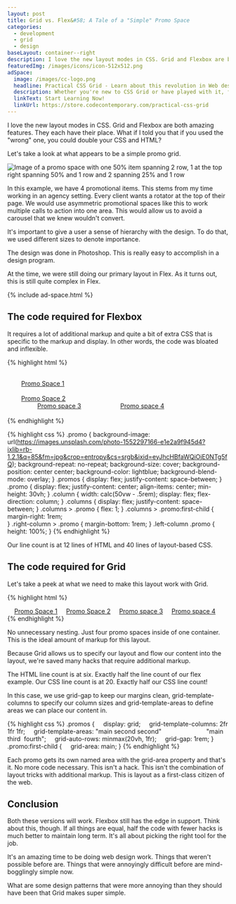 ```yaml
---
layout: post
title: Grid vs. Flex&#58; A Tale of a "Simple" Promo Space
categories:
  - development
  - grid
  - design
baseLayout: container--right
description: I love the new layout modes in CSS. Grid and Flexbox are both amazing features. They each have their place. What if I told you that if you used the "wrong" one, you could double your CSS and HTML? Let's take a look at what appears to be a simple promo grid.
featuredImg: /images/icons/icon-512x512.png
adSpace: 
  image: /images/cc-logo.png
  headline: Practical CSS Grid - Learn about this revolution in Web design!
  description: Whether you're new to CSS Grid or have played with it, finding practical examples of this new layout mechanism is the best way to learn it's power. Sign up below for two hours of practical grid knowledge just for you!
  linkText: Start Learning Now!
  linkUrl: https://store.codecontemporary.com/practical-css-grid
---
```


I love the new layout modes in CSS. Grid and Flexbox are both amazing features. They each have their place. What if I told you that if you used the "wrong" one, you could double your CSS and HTML?

Let's take a look at what appears to be a simple promo grid.

![Image of a promo space with one 50% item spanning 2 row, 1 at the top right spanning 50% and 1 row and 2 spanning 25% and 1 row](/images/simple-promo-space.jpg)

In this example, we have 4 promotional items. This stems from my time working in an agency setting. Every client wants a rotator at the top of their page. We would use asymmetric promotional spaces like this to work multiple calls to action into one area. This would allow us to avoid a carousel that we knew wouldn't convert.

It's important to give a user a sense of hierarchy with the design. To do that, we used different sizes to denote importance.

The design was done in Photoshop. This is really easy to accomplish in a design program. 

At the time, we were still doing our primary layout in Flex. As it turns out, this is still quite complex in Flex.

{% include ad-space.html %}

## The code required for Flexbox

It requires a lot of additional markup and quite a bit of extra CSS that is specific to the markup and display. In other words, the code was bloated and inflexible.

{% highlight html %}
<div class="promos">
    <div class="left-column">
        <a href="#" class="promo">Promo Space 1</a>
    </div>
    <div class="right-column">
        <a href="#" class="promo">Promo Space 2</a>
        <div class="columns">
            <a href="#" class="promo">Promo space 3</a>
            <a href="#" class="promo">Promo space 4</a>
        </div>
    </div>
</div>
{% endhighlight %}

{% highlight css %}
.promo {
    background-image: url(https://images.unsplash.com/photo-1552297166-e1e2a9f945d4?ixlib=rb-1.2.1&q=85&fm=jpg&crop=entropy&cs=srgb&ixid=eyJhcHBfaWQiOjE0NTg5fQ);
    background-repeat: no-repeat;
    background-size: cover;
    background-position: center center;
    background-color: lightblue;
    background-blend-mode: overlay;
}
.promos {
    display: flex;
    justify-content: space-between;
}
.promo {
    display: flex;
    justify-content: center;
    align-items: center;
    min-height: 30vh;
}
.column {
    width: calc(50vw - .5rem);
    display: flex;
    flex-direction: column;
}
.columns {
    display: flex;
    justify-content: space-between;
}
.columns > .promo {
    flex: 1;
}
.columns > .promo:first-child {
    margin-right: 1rem;  
}
.right-column > .promo {
    margin-bottom: 1rem;
}
.left-column .promo {
    height: 100%;
}
{% endhighlight %}

Our line count is at 12 lines of HTML and 40 lines of layout-based CSS.

## The code required for Grid

Let's take a peek at what we need to make this layout work with Grid.

{% highlight html %}
<div class="promos">
    <a href="#" class="promo">Promo Space 1</a>
    <a href="#" class="promo">Promo Space 2</a>
    <a href="#" class="promo">Promo space 3</a>
    <a href="#" class="promo">Promo space 4</a>
</div>
{% endhighlight %}

No unnecessary nesting. Just four promo spaces inside of one container. This is the ideal amount of markup for this layout.

Because Grid allows us to specify our layout and flow our content into the layout, we're saved many hacks that require additional markup.

The HTML line count is at six. Exactly half the line count of our flex example. Our CSS line count is at 20\. Exactly half our CSS line count!

In this case, we use grid-gap to keep our margins clean, grid-template-columns to specify our column sizes and grid-template-areas to define areas we can place our content in.

{% highlight css %}
.promos {
    display: grid;
    grid-template-columns: 2fr 1fr 1fr;
    grid-template-areas: "main second second"
                         "main third  fourth";
    grid-auto-rows: minmax(20vh, 1fr);
    grid-gap: 1rem;
}
.promo:first-child {
    grid-area: main;
}
{% endhighlight %}

Each promo gets its own named area with the grid-area property and that's it. No more code necessary. This isn't a hack. This isn't the combination of layout tricks with additional markup. This is layout as a first-class citizen of the web.

## Conclusion

Both these versions will work. Flexbox still has the edge in support. Think about this, though. If all things are equal, half the code with fewer hacks is much better to maintain long term. It's all about picking the right tool for the job.

It's an amazing time to be doing web design work. Things that weren't possible before are. Things that were annoyingly difficult before are mind-bogglingly simple now.

What are some design patterns that were more annoying than they should have been that Grid makes super simple.